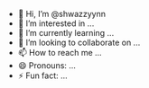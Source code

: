 - 👋 Hi, I’m @shwazzyynn
- 👀 I’m interested in ...
- 🌱 I’m currently learning ...
- 💞️ I’m looking to collaborate on ...
- 📫 How to reach me ...
- 😄 Pronouns: ...
- ⚡ Fun fact: ...

<!---
shwazzyynn/shwazzyynn is a ✨ special ✨ repository because its `README.md` (this file) appears on your GitHub profile.
You can click the Preview link to take a look at your changes.
--->
